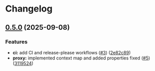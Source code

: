 # Changelog

## [0.5.0](https://github.com/pedrohavay/followthemoney/compare/v0.4.0...v0.5.0) (2025-09-08)


### Features

* **ci:** add CI and release-please workflows ([#3](https://github.com/pedrohavay/followthemoney/issues/3)) ([2e82c89](https://github.com/pedrohavay/followthemoney/commit/2e82c89c83524818ea44cc3ef3e67e738988e495))
* **proxy:** implemented context map and added properties fixed ([#5](https://github.com/pedrohavay/followthemoney/issues/5)) ([3119524](https://github.com/pedrohavay/followthemoney/commit/3119524d2deb7bb6da91ea7c1e7f605d3d6f19c2))

